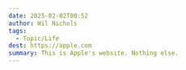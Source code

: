 ```yaml
---
date: 2025-02-02T00:52
author: Wil Nichols
tags:
  - Topic/Life
dest: https://apple.com
summary: This is Apple's website. Nothing else.
---
```

